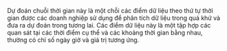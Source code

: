 Dự đoán chuỗi thời gian này là một chỗi các điểm dữ liệu theo thứ tự thời gian được các doanh nghiệp sử dụng để phân tích dữ liệu trong quá khứ và đưa ra dự đoán trong tương lai. Các điểm dữ liệu này là một tập hợp các quan sát tại các thời điểm cụ thể và các khoảng thời gian bằng nhau, thường có chỉ số ngày giờ và giá trị tương ứng.
